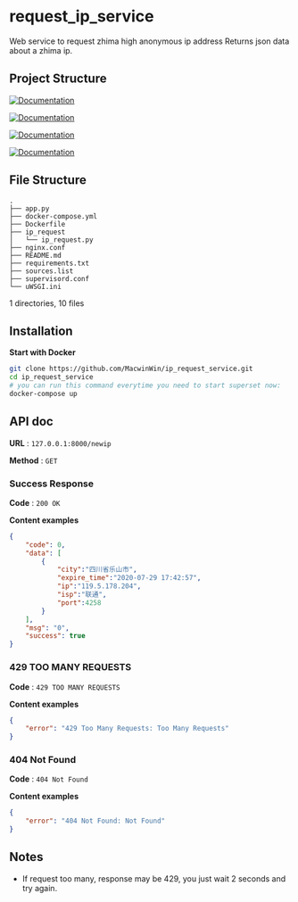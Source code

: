 # request_ip_service
Web service to request zhima high anonymous ip address
Returns json data about a zhima ip.

## Project Structure

[![Documentation](https://img.shields.io/badge/Flask-1.1.0%2B-lightgrey.svg)](https://flask.palletsprojects.com/)

[![Documentation](https://img.shields.io/badge/uWSGI-2.0%2B-green.svg)](https://uwsgi-docs.readthedocs.io/en/latest/)

[![Documentation](https://img.shields.io/badge/NGINX-1.19.1%2B-brightgreen.svg)](https://nginx.org/en/docs/)

[![Documentation](https://img.shields.io/badge/Docker-19.03.12%2B-Blue.svg)](https://docs.docker.com/)


## File Structure
```
.
├── app.py
├── docker-compose.yml
├── Dockerfile
├── ip_request
│   └── ip_request.py
├── nginx.conf
├── README.md
├── requirements.txt
├── sources.list
├── supervisord.conf
└── uWSGI.ini
```

1 directories, 10 files

## Installation
**Start with Docker**
```bash
git clone https://github.com/MacwinWin/ip_request_service.git
cd ip_request_service
# you can run this command everytime you need to start superset now:
docker-compose up
```

## API doc

**URL** : `127.0.0.1:8000/newip`

**Method** : `GET`

### Success Response

**Code** : `200 OK`

**Content examples**

```json
{
    "code": 0,
    "data": [
        {
            "city":"四川省乐山市",
            "expire_time":"2020-07-29 17:42:57",
            "ip":"119.5.178.204",
            "isp":"联通",
            "port":4258
        }
    ],
    "msg": "0",
    "success": true
}
```

### 429 TOO MANY REQUESTS

**Code** : `429 TOO MANY REQUESTS`

**Content examples**

```json
{
    "error": "429 Too Many Requests: Too Many Requests"
}
```

### 404 Not Found

**Code** : `404 Not Found`

**Content examples**

```json
{
    "error": "404 Not Found: Not Found"
}
```

## Notes

* If request too many, response may be 429, you just wait 2 seconds and try again.